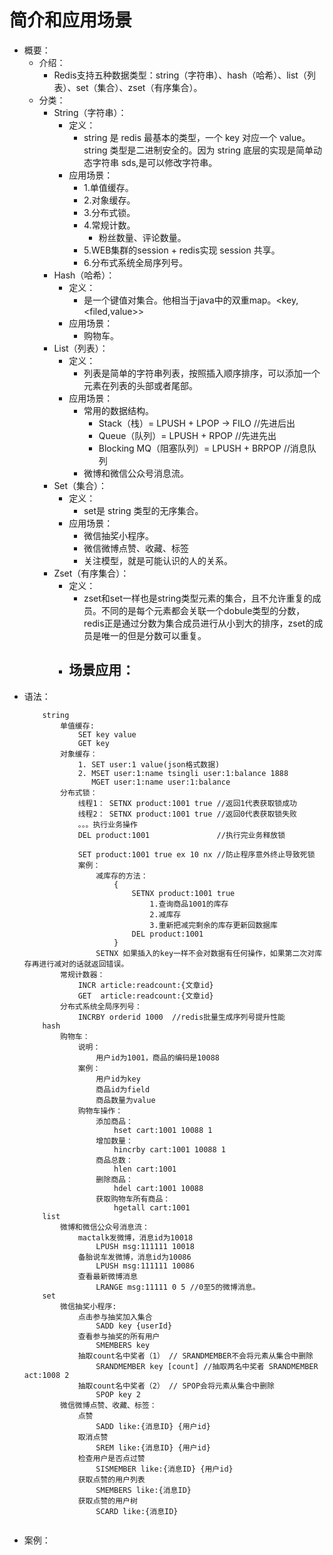 # 简介和应用场景

- 概要：
    - 介绍：
        - Redis支持五种数据类型：string（字符串）、hash（哈希）、list（列表）、set（集合）、zset（有序集合）。
    - 分类：
        - String（字符串）：
            - 定义：
                - string 是 redis 最基本的类型，一个 key 对应一个 value。string 类型是二进制安全的。因为 string 底层的实现是简单动态字符串 sds,是可以修改字符串。
            - 应用场景：
                - 1.单值缓存。
                - 2.对象缓存。
                - 3.分布式锁。
                - 4.常规计数。
                    - 粉丝数量、评论数量。
                - 5.WEB集群的session + redis实现 session 共享。
                - 6.分布式系统全局序列号。
        - Hash（哈希）：
            - 定义：
                - 是一个键值对集合。他相当于java中的双重map。<key,<filed,value>>
            - 应用场景： 
                - 购物车。
        - List（列表）：
            - 定义：
                - 列表是简单的字符串列表，按照插入顺序排序，可以添加一个元素在列表的头部或者尾部。
            - 应用场景：
                - 常用的数据结构。
                    - Stack（栈）= LPUSH + LPOP -> FILO //先进后出
                    - Queue（队列）= LPUSH + RPOP       //先进先出
                    - Blocking MQ（阻塞队列）= LPUSH + BRPOP //消息队列
                - 微博和微信公众号消息流。
        - Set（集合）：
            - 定义：
                - set是 string 类型的无序集合。
            - 应用场景：
                - 微信抽奖小程序。
                - 微信微博点赞、收藏、标签
                - 关注模型，就是可能认识的人的关系。
        - Zset（有序集合）：
            - 定义：
                - zset和set一样也是string类型元素的集合，且不允许重复的成员。不同的是每个元素都会关联一个dobule类型的分数，redis正是通过分数为集合成员进行从小到大的排序，zset的成员是唯一的但是分数可以重复。
            - 场景应用：
                - 
- 语法：
    ```shell
        string
            单值缓存:
                SET key value
                GET key
            对象缓存：
                1. SET user:1 value(json格式数据)
                2. MSET user:1:name tsingli user:1:balance 1888
                   MGET user:1:name user:1:balance
            分布式锁：
                线程1： SETNX product:1001 true //返回1代表获取锁成功
                线程2： SETNX product:1001 true //返回0代表获取锁失败
                。。。执行业务操作
                DEL product:1001               //执行完业务释放锁

                SET product:1001 true ex 10 nx //防止程序意外终止导致死锁
                案例：
                    减库存的方法：
                        {
                            SETNX product:1001 true
                                1.查询商品1001的库存
                                2.减库存
                                3.重新把减完剩余的库存更新回数据库
                            DEL product:1001
                        }
                    SETNX 如果插入的key一样不会对数据有任何操作，如果第二次对库存再进行减对的话就返回错误。
            常规计数器：
                INCR article:readcount:{文章id}
                GET  article:readcount:{文章id}
            分布式系统全局序列号：
                INCRBY orderid 1000  //redis批量生成序列号提升性能
        hash
            购物车：
                说明：
                    用户id为1001，商品的编码是10088
                案例：
                    用户id为key
                    商品id为field
                    商品数量为value
                购物车操作：
                    添加商品：
                        hset cart:1001 10088 1
                    增加数量：
                        hincrby cart:1001 10088 1
                    商品总数：
                        hlen cart:1001
                    删除商品：
                        hdel cart:1001 10088
                    获取购物车所有商品：
                        hgetall cart:1001
        list
            微博和微信公众号消息流：
                mactalk发微博，消息id为10018
                    LPUSH msg:111111 10018
                备胎说车发微博，消息id为10086
                    LPUSH msg:111111 10086
                查看最新微博消息
                    LRANGE msg:11111 0 5 //0至5的微博消息。
        set
            微信抽奖小程序:
                点击参与抽奖加入集合
                    SADD key {userId}
                查看参与抽奖的所有用户
                    SMEMBERS key
                抽取count名中奖者（1） // SRANDMEMBER不会将元素从集合中删除
                    SRANDMEMBER key [count] //抽取两名中奖者 SRANDMEMBER act:1008 2
                抽取count名中奖者（2） // SPOP会将元素从集合中删除
                    SPOP key 2
            微信微博点赞、收藏、标签：
                点赞
                    SADD like:{消息ID} {用户id}
                取消点赞
                    SREM like:{消息ID} {用户id}
                检查用户是否点过赞
                    SISMEMBER like:{消息ID} {用户id}
                获取点赞的用户列表
                    SMEMBERS like:{消息ID}
                获取点赞的用户树
                    SCARD like:{消息ID}
      
    ```
- 案例：
    ```java

    ```
